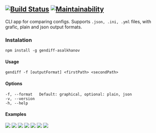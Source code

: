 [![Build Status](https://travis-ci.com/mikhailasalkhanov/project-lvl2-s463.svg?branch=master)](https://travis-ci.com/mikhailasalkhanov/project-lvl2-s463) [![Maintainability](https://api.codeclimate.com/v1/badges/b8b40c4622c155bd7be4/maintainability)](https://codeclimate.com/github/mikhailasalkhanov/project-lvl2-s463/maintainability)
-------------------------------------------------------------------------------
CLI app for comparing configs.
Supports `.json, .ini, .yml` files, with grafic, plain and json output formats.

### Instalation
    npm install -g gendiff-asalkhanov
#### Usage
    gendiff -f [outputFormat] <firstPath> <secondPath>
#### Options
    -f, --format   Default: graphical, optional: plain, json
	-v, --version
	-h, --help
#### Examples
<a href="https://asciinema.org/a/6QndC2T7YZ0sGkXfyTR5Te6nX?autoplay=1" target="_blank"><img src="https://asciinema.org/a/6QndC2T7YZ0sGkXfyTR5Te6nX.svg" /></a>
<a href="https://asciinema.org/a/YXBLsckcew5opMCItl0T1pDxu?autoplay=1" target="_blank"><img src="https://asciinema.org/a/YXBLsckcew5opMCItl0T1pDxu.svg" /></a>
<a href="https://asciinema.org/a/oYhaRUx7ablH0opFdTSfHoHeB?autoplay=1" target="_blank"><img src="https://asciinema.org/a/oYhaRUx7ablH0opFdTSfHoHeB.svg" /></a>
<a href="https://asciinema.org/a/p78UNBUP3epO09XV6vqTwGmMk?autoplay=1" target="_blank"><img src="https://asciinema.org/a/p78UNBUP3epO09XV6vqTwGmMk.svg" /></a>
<a href="https://asciinema.org/a/k3UduTAnvQPbwyyCpYpUobH2rautoplay=1" target="_blank"><img src="https://asciinema.org/a/k3UduTAnvQPbwyyCpYpUobH2r.svg" /></a>
<a href="https://asciinema.org/a/8jO6KrEFKmEC4ErxIkhB72oEnautoplay=1" target="_blank"><img src="https://asciinema.org/a/8jO6KrEFKmEC4ErxIkhB72oEn.svg" /></a>
<a href="https://asciinema.org/a/UaTBG0jwOagGSNJBxeLDXd1MNautoplay=1" target="_blank"><img src="https://asciinema.org/a/UaTBG0jwOagGSNJBxeLDXd1MN.svg" /></a>